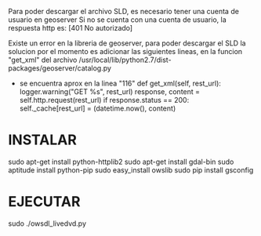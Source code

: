 Para poder descargar el archivo SLD, es necesario tener una cuenta de usuario en geoserver
Si no se cuenta con una cuenta de usuario, la respuesta http es: [401 No autorizado]

Existe un error en la libreria de geoserver, para poder descargar el SLD
la solucion por el momento es adicionar las siguientes lineas, en la funcion "get_xml"
del archivo /usr/local/lib/python2.7/dist-packages/geoserver/catalog.py

* se encuentra aprox en la linea "116"
 def get_xml(self, rest_url):
        logger.warning("GET %s", rest_url)
        response, content = self.http.request(rest_url)
        if response.status == 200:
             self._cache[rest_url] = (datetime.now(), content)

 
INSTALAR
========
sudo apt-get install python-httplib2
sudo apt-get install gdal-bin
sudo aptitude install python-pip
sudo easy_install owslib
sudo pip install gsconfig

EJECUTAR
========
sudo ./owsdl_livedvd.py

